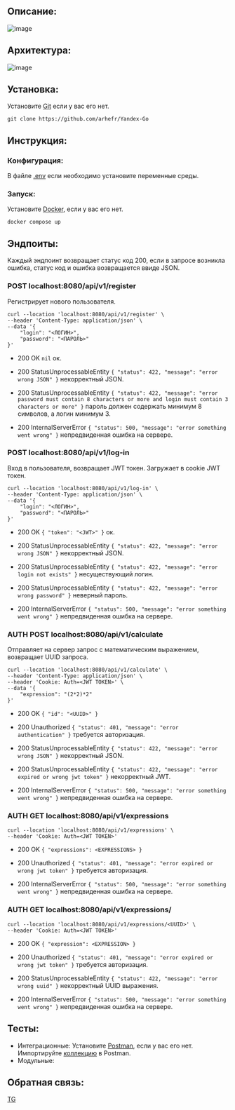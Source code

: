 ## Описание:
![image](https://github.com/user-attachments/assets/c8edc1dd-a1db-4d6a-ab70-299364d7fb0d)

## Архитектура:
![image](https://github.com/user-attachments/assets/be330bfa-38b1-4198-86c3-7060688f83c6)


## Установка:
Установите [Git](https://git-scm.com) если у вас его нет.
```
git clone https://github.com/arhefr/Yandex-Go
```
## Инструкция:
### Конфигурация:
В файле [.env](.env) если необходимо установите переменные среды.
### Запуск:
Установите [Docker](https://www.docker.com), если у вас его нет.
```
docker compose up
```

## Эндпоиты:
Каждый эндпоинт возвращает статус код 200, если в запросе возникла ошибка, статус код и ошибка возвращается ввиде JSON.
### **POST localhost:8080/api/v1/register** 
Регистрирует нового пользователя.
``` curl
curl --location 'localhost:8080/api/v1/register' \
--header 'Content-Type: application/json' \
--data '{
    "login": "<ЛОГИН>",
    "password": "<ПАРОЛЬ>"
}'
```
- 200 OK ```nil``` ок.
  
- 200 StatusUnprocessableEntity ```{
    "status": 422,
    "message": "error wrong JSON"
}``` некорректный JSON.

- 200 StatusUnprocessableEntity ```{
    "status": 422,
    "message": "error password must contain 8 characters or more and login must contain 3 characters or more"
}``` пароль должен содержать минимум 8 символов, а логин минимум 3.

- 200 InternalServerError ```{
    "status": 500,
    "message": "error something went wrong"
}``` непредвиденная ошибка на сервере.
  
### **POST localhost:8080/api/v1/log-in**
Вход в пользователя, возвращает JWT токен. Загружает в cookie JWT токен. 
``` curl
curl --location 'localhost:8080/api/v1/log-in' \
--header 'Content-Type: application/json' \
--data '{
    "login": "<ЛОГИН>",
    "password": "<ПАРОЛЬ>"
}'
```
- 200 OK ```{
  "token": "<JWT>"
}``` ок.
  
- 200 StatusUnprocessableEntity ```{
    "status": 422,
    "message": "error wrong JSON"
}``` некорректный JSON.

- 200 StatusUnprocessableEntity ```{
    "status": 422,
    "message": "error login not exists"
}``` несуществующий логин.

- 200 StatusUnprocessableEntity ```{
    "status": 422,
    "message": "error wrong password"
}``` неверный пароль.

- 200 InternalServerError ```{
    "status": 500,
    "message": "error something went wrong"
}``` непредвиденная ошибка на сервере.
  
### **AUTH POST localhost:8080/api/v1/calculate**
Отправляет на сервер запрос с математическим выражением, возвращает UUID запроса.
``` curl
curl --location 'localhost:8080/api/v1/calculate' \
--header 'Content-Type: application/json' \
--header 'Cookie: Auth=<JWT TOKEN>' \
--data '{
    "expression": "(2*2)*2"
}'
```

- 200 OK ```{
  "id": "<UUID>"
}```

- 200 Unauthorized ```{
    "status": 401,
    "message": "error authentication"
}``` требуется авторизация.

- 200 StatusUnprocessableEntity ```{
    "status": 422,
    "message": "error wrong JSON"
}``` некорректный JSON.

- 200 StatusUnprocessableEntity ```{
    "status": 422,
    "message": "error expired or wrong jwt token"
}``` некорректный JWT.

- 200 InternalServerError ```{
    "status": 500,
    "message": "error something went wrong"
}``` непредвиденная ошибка на сервере.
  
### **AUTH GET localhost:8080/api/v1/expressions**
``` curl
curl --location 'localhost:8080/api/v1/expressions' \
--header 'Cookie: Auth=<JWT TOKEN>'
```

- 200 OK ```{
  "expressions": <EXPRESSIONS>
}```

- 200 Unauthorized ```{
    "status": 401,
    "message": "error expired or wrong jwt token"
}``` требуется авторизация.

- 200 InternalServerError ```{
    "status": 500,
    "message": "error something went wrong"
}``` непредвиденная ошибка на сервере.

  
### **AUTH GET localhost:8080/api/v1/expressions/<UUID>** 
``` curl
curl --location 'localhost:8080/api/v1/expressions/<UUID>' \
--header 'Cookie: Auth=<JWT TOKEN>'
```

- 200 OK ```{
  "expression": <EXPRESSION>
}```

- 200 Unauthorized ```{
    "status": 401,
    "message": "error expired or wrong jwt token"
}``` требуется авторизация.

- 200 StatusUnprocessableEntity ```{
    "status": 422,
    "message": "error wrong uuid"
}``` некорректный UUID выражения.

- 200 InternalServerError ```{
    "status": 500,
    "message": "error something went wrong"
}``` непредвиденная ошибка на сервере.

## Тесты:
- Интеграционные:
  Установите [Postman](https://www.postman.com/downloads/), если у вас его нет. Импортируйте [коллекцию](postman/collection.json) в Postman.
- Модульные:
  

## Обратная связь:
[TG](https://t.me/arhefrr)
